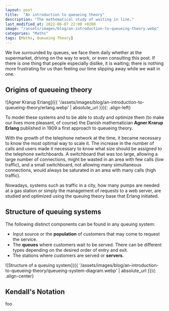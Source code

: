```yaml
---
layout: post
title:  "An introduction to queueing theory"
description: "The mathematical study of waiting in line."
last_modified_at: 2022-06-07 22:00 +0200
image: "/assets/images/blog/an-introduction-to-queueing-theory.webp"
categories: "Maths"
tags: [Maths, Queueing Theory]
---
```


We live surrounded by queues, we face them daily whether at the supermarket, driving on the way to work, or even consulting this post. If there is one thing that people especially dislike, it is waiting; there is nothing more frustrating for us than feeling our time slipping away while we wait in one.

## Origins of queueing theory

![Agner Krarup Erlang]({{ '/assets/images/blog/an-introduction-to-queueing-theory/erlang.webp' | absolute_url }}){: .align-left}

To model these systems and to be able to study and optimize them (to make our lives more pleasant, of course) the Danish mathematician **Agner Krarup Erlang** published in 1909 a first approach to queueing theory.

With the growth of the telephone network at the time, it became necessary to know the most optimal way to scale it. The increase in the number of calls and users made it necessary to know what size should be assigned to the telephone switchboards. A switchboard that was too large, allowing a large number of connections, might be wasted in an area with few calls (low traffic), and a small switchboard, not allowing many simultaneous connections, would always be saturated in an area with many calls (high traffic).

Nowadays, systems such as traffic in a city, how many pumps are needed at a gas station or simply the management of requests to a web server, are studied and optimized using the queuing theory base that Erlang initiated.

## Structure of queuing systems

The following distinct components can be found in any queuing system:

- Input source or the **population** of customers that may come to request the service.
- The **queues** where customers wait to be served. There can be different types depending on the desired order of entry and exit.
- The stations where customers are served or **servers**.

![Structure of a queuing system]({{ '/assets/images/blog/an-introduction-to-queueing-theory/queueing-system-diagram.webp' | absolute_url }}){: .align-center}

## Kendall's Notation

foo

